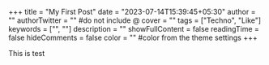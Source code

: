 +++
title = "My First Post"
date = "2023-07-14T15:39:45+05:30"
author = ""
authorTwitter = "" #do not include @
cover = ""
tags = ["Techno", "Like"]
keywords = ["", ""]
description = ""
showFullContent = false
readingTime = false
hideComments = false
color = "" #color from the theme settings
+++

This is test
